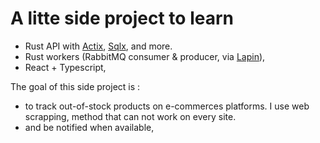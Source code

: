
# A litte side project to learn

 * Rust API with [Actix](https://actix.rs/), [Sqlx](https://github.com/launchbadge/sqlx), and more.
 * Rust workers (RabbitMQ consumer & producer, via [Lapin](https://docs.rs/lapin/latest/lapin/)),
 * React + Typescript,

The goal of this side project is :

* to track out-of-stock products on e-commerces platforms. I use web scrapping, method that can not work on every site.
* and be notified when available,

